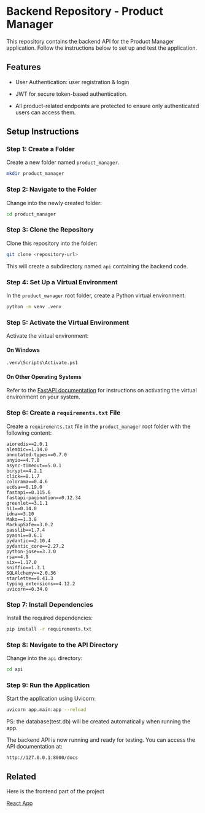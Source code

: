# Backend Repository - Product Manager

This repository contains the backend API for the Product Manager application. Follow the instructions below to set up and test the application.
## Features

- User Authentication: user registration & login 

- JWT for secure token-based authentication.

- All product-related endpoints are protected to ensure only authenticated users can access them.

## Setup Instructions

### Step 1: Create a Folder

Create a new folder named `product_manager`.

```bash
mkdir product_manager
```

### Step 2: Navigate to the Folder

Change into the newly created folder:

```bash
cd product_manager
```

### Step 3: Clone the Repository

Clone this repository into the folder:

```bash
git clone <repository-url>
```

This will create a subdirectory named `api` containing the backend code.

### Step 4: Set Up a Virtual Environment

In the `product_manager` root folder, create a Python virtual environment:

```bash
python -m venv .venv
```

### Step 5: Activate the Virtual Environment

Activate the virtual environment:

#### On Windows

```bash
.venv\Scripts\Activate.ps1
```

#### On Other Operating Systems

Refer to the [FastAPI documentation](https://fastapi.tiangolo.com/virtual-environments/#activate-the-virtual-environment) for instructions on activating the virtual environment on your system.

### Step 6: Create a `requirements.txt` File

Create a `requirements.txt` file in the `product_manager` root folder with the following content:

```text
aioredis==2.0.1
alembic==1.14.0
annotated-types==0.7.0
anyio==4.7.0
async-timeout==5.0.1
bcrypt==4.2.1
click==8.1.7
colorama==0.4.6
ecdsa==0.19.0
fastapi==0.115.6
fastapi-pagination==0.12.34
greenlet==3.1.1
h11==0.14.0
idna==3.10
Mako==1.3.8
MarkupSafe==3.0.2
passlib==1.7.4
pyasn1==0.6.1
pydantic==2.10.4
pydantic_core==2.27.2
python-jose==3.3.0
rsa==4.9
six==1.17.0
sniffio==1.3.1
SQLAlchemy==2.0.36
starlette==0.41.3
typing_extensions==4.12.2
uvicorn==0.34.0
```

### Step 7: Install Dependencies

Install the required dependencies:

```bash
pip install -r requirements.txt
```

### Step 8: Navigate to the API Directory

Change into the `api` directory:

```bash
cd api
```

### Step 9: Run the Application

Start the application using Uvicorn:

```bash
uvicorn app.main:app --reload
```

PS: the database(test.db) will be created automatically when running the app.

The backend API is now running and ready for testing. You can access the API documentation at:

```
http://127.0.0.1:8000/docs
```


## Related

Here is the frontend part of the project

[React App](https://github.com/ikram595/product-manager_Reactapp)

